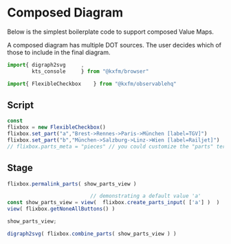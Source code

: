 # Composed Diagram

Below is the simplest boilerplate code to support composed Value Maps.

A composed diagram has multiple DOT sources. The user decides which of those to include in the final diagram.

```js 
import{ digraph2svg     ,
        kts_console     } from "@kxfm/browser"

import{ FlexibleCheckbox    } from "@kxfm/observablehq"
```

## Script

```js echo
const
flixbox = new FlexibleCheckbox()
flixbox.set_part("a","Brest->Rennes->Paris->München [label=TGV]")
flixbox.set_part("b","München->Salzburg->Linz->Wien [label=Railjet]")
// flixbox.parts_meta = "pieces" // you could customize the "parts" term ( => URL...)
```

## Stage

```js
flixbox.permalink_parts( show_parts_view )
```

```js echo
                           // demonstrating a default value 'a'
const show_parts_view = view(  flixbox.create_parts_input( ['a'] )  ) 
view( flixbox.getNoneAllButtons() )
```

```js
show_parts_view;
```

```js 
digraph2svg( flixbox.combine_parts( show_parts_view ) )
```
